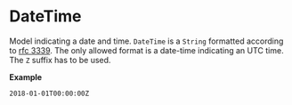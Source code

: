 # DateTime

Model indicating a date and time.
`DateTime` is a `String` formatted according to [rfc 3339](https://tools.ietf.org/html/rfc3339).
The only allowed format is a date-time indicating an UTC time. The `Z` suffix has to be used.

**Example**

`2018-01-01T00:00:00Z`